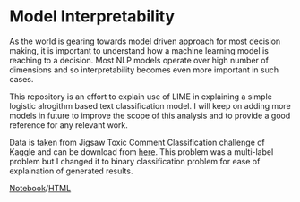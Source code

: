 # Model Interpretability

As the world is gearing towards model driven approach for most decision making, it is important to understand how a machine learning model is reaching to a decision. Most NLP models operate over high number of dimensions and so interpretability becomes even more important in such cases. 

This repository is an effort to explain use of LIME in explaining a simple logistic alrogithm based text classification model. I will keep on adding more models in future to improve the scope of this analysis and to provide a good reference for any relevant work.

Data is taken from Jigsaw Toxic Comment Classification challenge of Kaggle and can be download from [here](https://www.kaggle.com/c/jigsaw-toxic-comment-classification-challenge). This problem was a multi-label problem but I changed it to binary classification problem for ease of explaination of generated results. 

[Notebook](https://nbviewer.jupyter.org/github/AD1985/Lime-Explain-Text-Models/blob/master/Text%20Modelling%20Analyzer.ipynb)/[HTML](https://nbviewer.jupyter.org/github/AD1985/Lime-Explain-Text-Models/blob/e37391286962ddeb5d5ce390a1c402665f53df27/Text%20Modelling%20Analyzer.ipynb)
